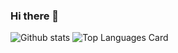 ### Hi there 👋

![Github stats](https://github-readme-stats.vercel.app/api?username=Justarone&theme=dark&show_icons=true&count_private=true)
![Top Languages Card](https://github-readme-stats.vercel.app/api/top-langs/?username=Justarone&layout=compact)
